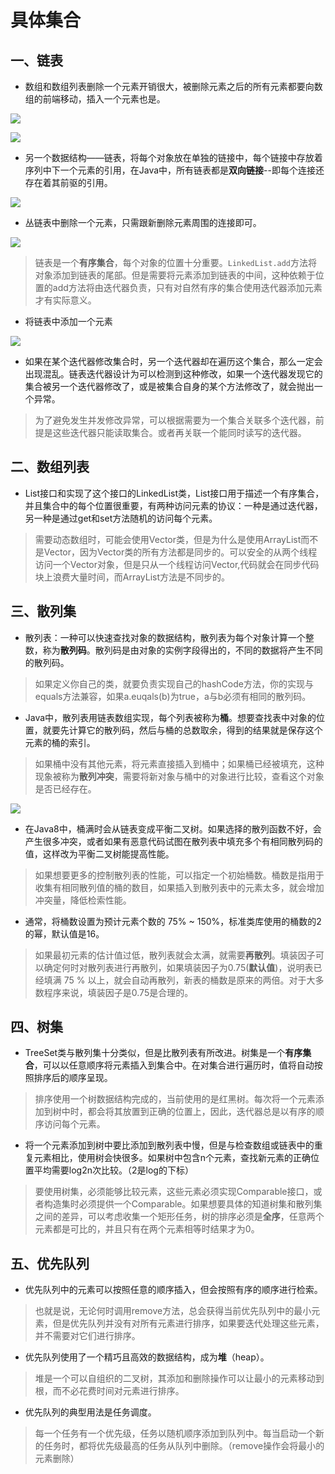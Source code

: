 # 具体集合

## 一、链表

- 数组和数组列表删除一个元素开销很大，被删除元素之后的所有元素都要向数组的前端移动，插入一个元素也是。

![](D:\java笔记\Java脑图\集合框架中的类.png)

![](D:\java笔记\Java脑图\从数组中的删除一个元素.png)

- 另一个数据结构——链表，将每个对象放在单独的链接中，每个链接中存放着序列中下一个元素的引用，在Java中，所有链表都是**双向链接**--即每个连接还存在着其前驱的引用。

![](D:\java笔记\Java脑图\双向链表.png)

- 丛链表中删除一个元素，只需跟新删除元素周围的连接即可。

![](D:\java笔记\Java脑图\从链表中删除一个元素.png)

> 链表是一个**有序集合**，每个对象的位置十分重要。`LinkedList.add`方法将对象添加到链表的尾部。但是需要将元素添加到链表的中间，这种依赖于位置的add方法将由迭代器负责，只有对自然有序的集合使用迭代器添加元素才有实际意义。

- 将链表中添加一个元素

![](D:\java笔记\Java脑图\将一个元素添加到链表中.png)

- 如果在某个迭代器修改集合时，另一个迭代器却在遍历这个集合，那么一定会出现混乱。链表迭代器设计为可以检测到这种修改，如果一个迭代器发现它的集合被另一个迭代器修改了，或是被集合自身的某个方法修改了，就会抛出一个异常。

> 为了避免发生并发修改异常，可以根据需要为一个集合关联多个迭代器，前提是这些迭代器只能读取集合。或者再关联一个能同时读写的迭代器。



## 二、数组列表

- List接口和实现了这个接口的LinkedList类，List接口用于描述一个有序集合，并且集合中的每个位置很重要，有两种访问元素的协议：一种是通过迭代器，另一种是通过get和set方法随机的访问每个元素。

> 需要动态数组时，可能会使用Vector类，但是为什么是使用ArrayList而不是Vector，因为Vector类的所有方法都是同步的。可以安全的从两个线程访问一个Vector对象，但是只从一个线程访问Vector,代码就会在同步代码块上浪费大量时间，而ArrayList方法是不同步的。



## 三、散列集

- 散列表：一种可以快速查找对象的数据结构，散列表为每个对象计算一个整数，称为**散列码**。散列码是由对象的实例字段得出的，不同的数据将产生不同的散列码。

> 如果定义你自己的类，就要负责实现自己的hashCode方法，你的实现与equals方法兼容，如果a.euqals(b)为true，a与b必须有相同的散列码。

- Java中，散列表用链表数组实现，每个列表被称为**桶**。想要查找表中对象的位置，就要先计算它的散列码，然后与桶的总数取余，得到的结果就是保存这个元素的桶的索引。

> 如果桶中没有其他元素，将元素直接插入到桶中；如果桶已经被填充，这种现象被称为**散列冲突**，需要将新对象与桶中的对象进行比较，查看这个对象是否已经存在。

![](D:\java笔记\Java脑图\散列表.png)

- 在Java8中，桶满时会从链表变成平衡二叉树。如果选择的散列函数不好，会产生很多冲突，或者如果有恶意代码试图在散列表中填充多个有相同散列码的值，这样改为平衡二叉树能提高性能。

> 如果想要更多的控制散列表的性能，可以指定一个初始桶数。桶数是指用于收集有相同散列值的桶的数目，如果插入到散列表中的元素太多，就会增加冲突量，降低检索性能。

- 通常，将桶数设置为预计元素个数的 75% ~ 150%，标准类库使用的桶数的2的幂，默认值是16。

> 如果最初元素的估计值过低，散列表就会太满，就需要**再散列**。填装因子可以确定何时对散列表进行再散列，如果填装因子为0.75(**默认值**)，说明表已经填满 75 % 以上，就会自动再散列，新表的桶数是原来的两倍。对于大多数程序来说，填装因子是0.75是合理的。



## 四、树集

-  TreeSet类与散列集十分类似，但是比散列表有所改进。树集是一个**有序集合**，可以以任意顺序将元素插入到集合中。在对集合进行遍历时，值将自动按照排序后的顺序呈现。

> 排序使用一个树数据结构完成的，当前使用的是红黑树。每次将一个元素添加到树中时，都会将其放置到正确的位置上，因此，迭代器总是以有序的顺序访问每个元素。

- 将一个元素添加到树中要比添加到散列表中慢，但是与检查数组或链表中的重复元素相比，使用树会快很多。如果树中包含n个元素，查找新元素的正确位置平均需要log2n次比较。（2是log的下标）

> 要使用树集，必须能够比较元素，这些元素必须实现Comparable接口，或者构造集时必须提供一个Comparable。如果想要具体的知道树集和散列集之间的差异，可以考虑收集一个矩形任务，树的排序必须是**全序**，任意两个元素都是可比的，并且只有在两个元素相等时结果才为0。



## 五、优先队列

- 优先队列中的元素可以按照任意的顺序插入，但会按照有序的顺序进行检索。

> 也就是说，无论何时调用remove方法，总会获得当前优先队列中的最小元素，但是优先队列并没有对所有元素进行排序，如果要迭代处理这些元素，并不需要对它们进行排序。

- 优先队列使用了一个精巧且高效的数据结构，成为**堆**（heap）。

> 堆是一个可以自组织的二叉树，其添加和删除操作可以让最小的元素移动到根，而不必花费时间对元素进行排序。

- 优先队列的典型用法是任务调度。

> 每一个任务有一个优先级，任务以随机顺序添加到队列中。每当启动一个新的任务时，都将优先级最高的任务从队列中删除。（remove操作会将最小的元素删除）
